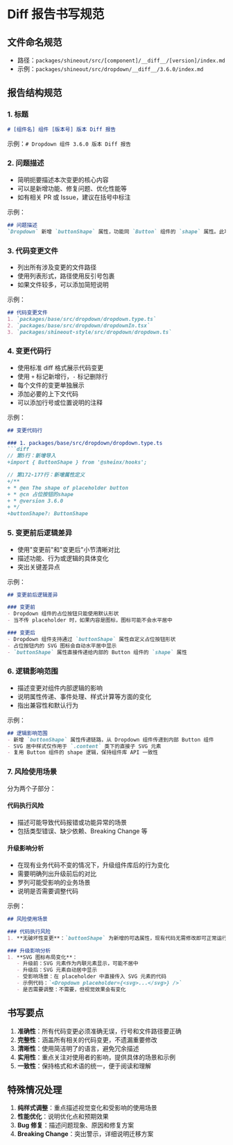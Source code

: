# Diff 报告书写规范

## 文件命名规范
- 路径：`packages/shineout/src/[component]/__diff__/[version]/index.md`
- 示例：`packages/shineout/src/dropdown/__diff__/3.6.0/index.md`

## 报告结构规范

### 1. 标题
```markdown
# [组件名] 组件 [版本号] 版本 Diff 报告
```
示例：`# Dropdown 组件 3.6.0 版本 Diff 报告`

### 2. 问题描述
- 简明扼要描述本次变更的核心内容
- 可以是新增功能、修复问题、优化性能等
- 如有相关 PR 或 Issue，建议在括号中标注

示例：
```markdown
## 问题描述
`Dropdown` 新增 `buttonShape` 属性，功能同 `Button` 组件的 `shape` 属性。此功能允许用户自定义占位按钮的形状，特别是在需要创建圆形按钮（如更多操作按钮）时非常有用。
```

### 3. 代码变更文件
- 列出所有涉及变更的文件路径
- 使用列表形式，路径使用反引号包裹
- 如果文件较多，可以添加简短说明

示例：
```markdown
## 代码变更文件
1. `packages/base/src/dropdown/dropdown.type.ts`
2. `packages/base/src/dropdown/dropdownIn.tsx`
3. `packages/shineout-style/src/dropdown/dropdown.ts`
```

### 4. 变更代码行
- 使用标准 diff 格式展示代码变更
- 使用 `+` 标记新增行，`-` 标记删除行
- 每个文件的变更单独展示
- 添加必要的上下文代码
- 可以添加行号或位置说明的注释

示例：
```markdown
## 变更代码行

### 1. packages/base/src/dropdown/dropdown.type.ts
```diff
// 第5行：新增导入
+import { ButtonShape } from '@sheinx/hooks';

// 第172-177行：新增属性定义
+/**
+ * @en The shape of placeholder button
+ * @cn 占位按钮的shape
+ * @version 3.6.0
+ */
+buttonShape?: ButtonShape
```

### 5. 变更前后逻辑差异
- 使用"变更前"和"变更后"小节清晰对比
- 描述功能、行为或逻辑的具体变化
- 突出关键差异点

示例：
```markdown
## 变更前后逻辑差异

### 变更前
- Dropdown 组件的占位按钮只能使用默认形状
- 当不传 placeholder 时，如果内容是图标，图标可能不会水平居中

### 变更后
- Dropdown 组件支持通过 `buttonShape` 属性自定义占位按钮形状
- 占位按钮内的 SVG 图标会自动水平居中显示
- `buttonShape` 属性直接传递给内部的 Button 组件的 `shape` 属性
```

### 6. 逻辑影响范围
- 描述变更对组件内部逻辑的影响
- 说明属性传递、事件处理、样式计算等方面的变化
- 指出兼容性和默认行为

示例：
```markdown
## 逻辑影响范围
- 新增 `buttonShape` 属性传递链路，从 Dropdown 组件传递到内部 Button 组件
- SVG 居中样式仅作用于 `.content` 类下的直接子 SVG 元素
- 复用 Button 组件的 shape 逻辑，保持组件库 API 一致性
```

### 7. 风险使用场景
分为两个子部分：

#### 代码执行风险
- 描述可能导致代码报错或功能异常的场景
- 包括类型错误、缺少依赖、Breaking Change 等

#### 升级影响分析
- 在现有业务代码不变的情况下，升级组件库后的行为变化
- 需要明确列出升级前后的对比
- 罗列可能受影响的业务场景
- 说明是否需要调整代码

示例：
```markdown
## 风险使用场景

### 代码执行风险
1. **无破坏性变更**：`buttonShape` 为新增的可选属性，现有代码无需修改即可正常运行

### 升级影响分析
1. **SVG 图标布局变化**：
   - 升级前：SVG 元素作为内联元素显示，可能不居中
   - 升级后：SVG 元素自动居中显示
   - 受影响场景：在 placeholder 中直接传入 SVG 元素的代码
   - 示例代码：`<Dropdown placeholder={<svg>...</svg>} />`
   - 是否需要调整：不需要，但视觉效果会有变化
```

## 书写要点

1. **准确性**：所有代码变更必须准确无误，行号和文件路径要正确
2. **完整性**：涵盖所有相关的代码变更，不遗漏重要修改
3. **清晰性**：使用简洁明了的语言，避免冗余描述
4. **实用性**：重点关注对使用者的影响，提供具体的场景和示例
5. **一致性**：保持格式和术语的统一，便于阅读和理解

## 特殊情况处理

1. **纯样式调整**：重点描述视觉变化和受影响的使用场景
2. **性能优化**：说明优化点和预期效果
3. **Bug 修复**：描述问题现象、原因和修复方案
4. **Breaking Change**：突出警示，详细说明迁移方案
